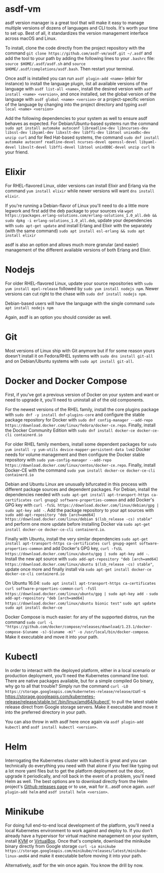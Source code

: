 # asdf-vm
asdf version manager is a great tool that will make it easy to manage multiple versions of dozens of languages and CLI tools. It's worth your time to set up. Best of all, it standardizes the version management interface across macOS and Linux.

To install, clone the code directly from the project repository with the command `git clone https://github.com/asdf-vm/asdf.git ~/.asdf` and add the tool to your path by adding the following lines to your `.bashrc` file: `source $HOME/.asdf/asdf.sh` and `source $HOME/.asdf/completions/asdf.bash`. Then restart your terminal.

Once asdf is installed you can run `asdf plugin-add <name>` (elixir for instance) to install the language plugin, list all available versions of the language with `asdf list-all <name>`, install the desired version with `asdf install <name> <version>`, and once installed, set the global version of the language with `asdf global <name> <version>` or a project-specific version of the language by changing into the project directory and typing `asdf local <name> <version>`

Add the following dependencies to your system as well to ensure asdf behaves as expected. For Debian/Ubuntu-based systems run the command `sudo apt install automake autoconf libreadline-dev libncurses-dev libssl-dev libyaml-dev libxslt-dev libffi-dev libtool unixodbc-dev unzip curl` and for Red Hat-based systems, the command `sudo dnf install automake autoconf readline-devel ncurses-devel openssl-devel libyaml-devel libxslt-devel libffi-devel libtool unixODBC-devel unzip curl` is your friend.

# Elixir
For RHEL-flavored Linux, older versions can install Elixir and Erlang via the command `yum install elixir` while newer versions will want `dns install elixir`.

If you're running a Debian-flavor of Linux you'll need to do a little more legwork and first add the deb package to your sources via `wget https://packages.erlang-solutions.com/erlang-solutions_1.0_all.deb && sudo dpkg -i erlang-solutions_1.0_all.deb`, update your dependencies with `sudo apt-get update` and install Erlang and Elixir with the separately (with the same command) `sudo apt install esl-erlang && sudo apt install elixir`

asdf is also an option and allows much more granular (and easier) management of the different available versions of both Erlang and Elixir.

# Nodejs
For older RHEL-flavored Linux, update your source repositories with `sudo yum install epel-release` followed by `sudo yum install nodejs npm`. Newer versions can cut right to the chase with `sudo dnf install nodejs npm`.

Debian-based users will have the language with the single command `sudo apt install nodejs npm`

Again, asdf is an option you should consider as well.

# Git
Most versions of Linux ship with Git anymore but if for some reason yours doesn't install it on Fedora/RHEL systems with `sudo dns install git-all` and on Debian/Ubuntu systems with `sudo apt install git-all`.

# Docker and Docker Compose
First, if you've got a previous version of Docker on your system and want or need to upgrade it, you'll need to uninstall all of the old components.

For the newest versions of the RHEL family, install the core plugins package with `sudo dnf -y install dnf-plugins-core` and configure the stable package repository for Docker with `sudo dnf config-manager --add-repo https://download.docker.com/linux/fedora/docker-ce.repo`. Finally, install the Docker Community Edition with `sudo dnf install docker-ce docker-ce-cli containerd.io`

For older RHEL family members, install some dependent packages for `sudo yum install -y yum-utils device-mapper-persistent-data lvm2` Docker needs for volume management and then configure the Docker stable repository with `sudo yum-config-manager --add-repo https://download.docker.com/linux/centos/docker-ce.repo`. Finally, install Docker-CE with the command `sudo yum install docker-ce docker-ce-cli containerd.io`

Debian and Ubuntu Linux are unusually bifurcated in this process with different package sources and dependent packages. For Debian, install the dependencies needed with `sudo apt-get install apt-transport-https ca-certificates curl gnupg2 software-properties-common` and add Docker's GPG key with `curl -fsSL https://download.docker.com/linux/debian/gpg | sudo apt-key add -`. Add the package repository to your apt sources with `sudo add-apt-repository "deb [arch=amd64] https://download.docker.com/linux/debian $(lsb_release -cs) stable"` and perform one more update before installing Docker via `sudo apt-get install docker-ce docker-ce-cli containerd.io`.

Finally with Ubuntu, install the very similar dependencies `sudo apt-get install apt-transport-https ca-certificates curl gnupg-agent software-properties-common` and add Docker's GPG key, `curl -fsSL https://download.docker.com/linux/ubuntu/gpg | sudo apt-key add -`. Install the new apt source with `sudo add-apt-repository "deb [arch=amd64] https://download.docker.com/linux/ubuntu $(lsb_release -cs) stable"`, update once more and finally install via `sudo apt-get install docker-ce docker-ce-cli containerd.io`

On Ubuntu 16.04:
`sudo apt install apt-transport-https ca-certificates curl software-properties-common`
`curl -fsSl https://download.docker.com/linux/ubuntu/gpg | sudo apt-key add -`
`sudo add-apt-repository "deb [arch=amd64] https://download.docker.com/linux/ubuntu bionic test"`
`sudo apt update`
`sudo apt install docker-ce`




Docker Compose is much easier: for any of the supported distros, run the command `sudo curl -L "https://github.com/docker/compose/releases/download/1.23.1/docker-compose-$(uname -s)-$(uname -m)" -o /usr/local/bin/docker-compose`. Make it executable and move it into your path.

# Kubectl
In order to interact with the deployed platform, either in a local scenario or production deployment, you'll need the Kubernetes command line tool. There are native packages available, but for a simple compiled Go binary, why go to all that trouble? Simply run the command `curl -LO https://storage.googleapis.com/kubernetes-release/release/`curl -s https://storage.googleapis.com/kubernetes-release/release/stable.txt`/bin/linux/amd64/kubectl` to pull the latest stable release direct from Google storage servers. Make it executable and move it into the preferred directory in your path.

You can also throw in with asdf here once again via `asdf plugin-add kubectl` and `asdf install kubectl <version>`.

# Helm
Interrogating the Kubernetes cluster with kubectl is great and you can technically do everything you need with that alone if you feel like typing out a lot more yaml files but to get the platform deployment out the door, upgrade it periodically, and roll back in the event of a problem, you'll need Helm as well. The best options are to download directly from the Helm project's [Github releases page](https://github.com/helm/helm/releases) or to use, wait for it...asdf once again. `asdf plugin-add helm` and `asdf install helm <version>`.

# Minikube
For doing full end-to-end local development of the platform, you'll need a local Kubernetes environment to work against and deploy to. If you don't already have a hypervisor for virtual machine management on your system, install [KVM](https://www.linux-kvm.org/) or [VirtualBox](https://www.virtualbox.org/wiki/Downloads). Once that's complete, download the minikube binary directly from Google storage `curl -Lo minikube https://storage.googleapis.com/minikube/releases/latest/minikube-linux-amd64` and make it executable before moving it into your path.

Alternatively, asdf for the win once again. You know the drill by now.